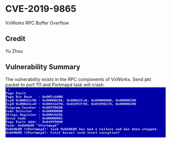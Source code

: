 # CVE-2019-9865
VxWorks RPC Buffer Overflow

## Credit
Yu Zhou

## Vulnerability Summary
The vulnerability exists in the RPC components of VxWorks. Send pkt packet to port 111 and Portmapd task will crash.
![crash](crash.png)

